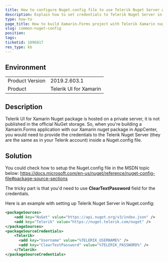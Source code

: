 ```yaml
---
title: How to configure Nuget.config file to use Теlerik Nuget Server within Xamarin app
description: Explain how to set credentials to Telerik Nuget Server in Nuget.config file to build in AppCenter
type: how-to
page_title: How to build Xamarin.Forms project with Telerik Xamarin nuget package in AppCenter
slug: common-nuget-config
position: 
tags: 
ticketid: 1096817
res_type: kb
---
```


## Environment
<table>
    <tbody>
	    <tr>
	    	<td>Product Version</td>
	    	<td>2019.2.603.1</td>
	    </tr>
	    <tr>
	    	<td>Product</td>
	    	<td>Telerik UI for Xamarin</td>
	    </tr>
    </tbody>
</table>


## Description

Telerik UI for Xamarin Nuget package is hosted on a private server, it is not published in the official NuGet storage. So, when you're building a Xamarin.Forms application with our Xamarin nuget package in AppCenter, you would need to provide the credentials to the Telerik Nuget Server (they are the same as in your Telerik account) inside a Nuget.config file.

## Solution

You could check how to setup the Nuget.config file in the MSDN topic below:
https://docs.microsoft.com/en-us/nuget/reference/nuget-config-file#package-source-sections

The tricky part is that you'd need to use **ClearTextPassword** field for the credentials.

Here is an example with setting up Telerik Nuget Server in Nuget.config:

```XML
<packageSources>
	<add key="NuGet" value="https://api.nuget.org/v3/index.json" />
	<add key="Telerik" value="https://nuget.telerik.com/nuget" />
</packageSources>
<packageSourceCredentials>
	<Telerik>
	  <add key="Username" value="%TELERIK_USERNAME%" />
	  <add key="ClearTextPassword" value="%TELERIK_PASSWORD%" />
	</Telerik>
</packageSourceCredentials>
```